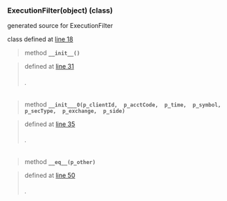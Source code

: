 ### ExecutionFilter(object) (class) ###

generated source for ExecutionFilter

class defined at [line 18](http://code.google.com/p/ibpy/source/browse/trunk/ib/ext/ExecutionFilter.py#18)

> method **`__init__()`**

> defined at [line 31](http://code.google.com/p/ibpy/source/browse/trunk/ib/ext/ExecutionFilter.py#31)
> ###### . ######

> method **`__init___0(p_clientId,  p_acctCode,  p_time,  p_symbol,  p_secType,  p_exchange,  p_side)`**

> defined at [line 35](http://code.google.com/p/ibpy/source/browse/trunk/ib/ext/ExecutionFilter.py#35)
> ###### . ######

> method **`__eq__(p_other)`**

> defined at [line 50](http://code.google.com/p/ibpy/source/browse/trunk/ib/ext/ExecutionFilter.py#50)
> ###### . ######


